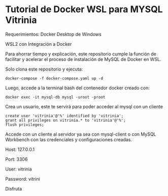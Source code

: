 # Tutorial de Docker WSL para MYSQL Vitrinia

Requerimientos:
Docker Desktop de Windows

WSL2 con Integración a Docker

Para ahorrar tiempo y explicación, este repositorio cumple la función de facilitar y acelerar el proceso de instalación de MySQL de Docker en WSL.

Solo clona este repositorio y ejecuta:

`docker-compose -f docker-compose.yaml up -d`

Luego, accede a la terminal bash del contenedor docker creado con:

`docker exec -it mysql-db mysql -uroot -proot`

Crea un usuario, este te servirá para poder acceder al mysql con un cliente
```
create user 'vitrinia'@'%' identified by 'vitrinia';
grant all privileges on vitrinia.* to 'vitrinia'@'%';
flush privileges;
```

Accede con un cliente al servidor ya sea con mysql-client o con MySQL Workbench con las credenciales y configuraciones creadas.

Host: 127.0.0.1

Port: 3306

User: vitrinia

Password: vitrini

Disfruta
